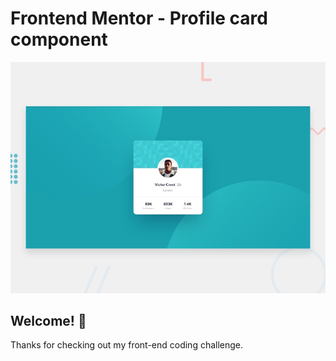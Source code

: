 # Frontend Mentor - Profile card component

![Design preview for the Profile card component coding challenge](./design/desktop-preview.jpg)

## Welcome! 👋

Thanks for checking out my front-end coding challenge.

